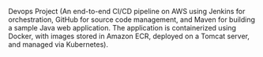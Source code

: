Devops Project (An end-to-end CI/CD pipeline on AWS using Jenkins for orchestration, GitHub for source code management, and Maven for building a sample Java web application. The application is containerized using Docker, with images stored in Amazon ECR, deployed on a Tomcat server, and managed via Kubernetes).


